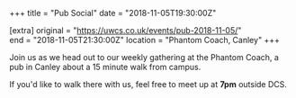 +++
title = "Pub Social"
date = "2018-11-05T19:30:00Z"

[extra]
original = "https://uwcs.co.uk/events/pub-2018-11-05/"    
end = "2018-11-05T21:30:00Z"
location = "Phantom Coach, Canley"
+++

Join us as we head out to our weekly gathering at the Phantom Coach, a pub in Canley about a 15 minute walk from campus.

If you'd like to walk there with us, feel free to meet up at **7pm** outside DCS.

